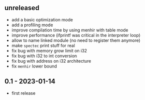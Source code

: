 ## unreleased

- add a basic optimization mode
- add a profiling mode
- improve compilation time by using menhir with table mode
- improve performance (ifprintf was critical in the interpreter loop)
- allow to name linked module (no need to register them anymore)
- make `spectec` print stuff for real
- fix bug with memory grow limit on i32
- fix bug with i32 to int conversion
- fix bug with address on i32 architecture
- fix `menhir` lower bound

## 0.1 - 2023-01-14

- first release
